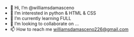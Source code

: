 - 👋 Hi, I’m @williamsdamasceno
- 👀 I’m interested in python & HTML & CSS
- 🌱 I’m currently learning FULL
- 💞️ I’m looking to collaborate on ...
- 📫 How to reach me williamsdamasceno226@gmail.com

<!---
williamsdamasceno/williamsdamasceno is a ✨ special ✨ repository because its `README.md` (this file) appears on your GitHub profile.
You can click the Preview link to take a look at your changes.
--->
